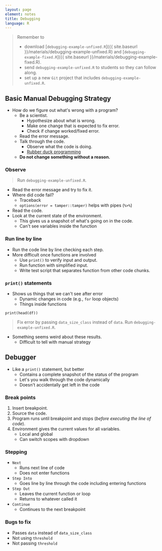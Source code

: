 ```yaml
---
layout: page
element: notes
title: Debugging
language: R
---
```


> Remember to
>
> * download [`debugging-example-unfixed.R`]({{ site.baseurl }}/materials/debugging-example-unfixed.R) and [`debugging-example-fixed.R`]({{ site.baseurl }}/materials/debugging-example-fixed.R).
> * send `debugging-example-unfixed.R` to students so they can follow along.
> * set up a new `Git` project that includes `debugging-example-unfixed.R`.

## Basic Manual Debugging Strategy

* How do we figure out what's wrong with a program?
    * Be a scientist.
        * Hypothesize about what is wrong.
        * Make one change that is expected to fix error.
        * Check if change worked/fixed error.
    * Read the error message.
    * Talk through the code.
        * Observe what the code is doing.
        * [Rubber duck programming](https://en.wikipedia.org/wiki/Rubber_duck_debugging)
    * **Do not change something without a reason.**

### Observe

> Run `debugging-example-unfixed.R`.

* Read the error message and try to fix it.
* Where did code fail? 
    * Traceback
    * `options(error = tamper::tamper)` helps with pipes (`%>%`)
* Read the code.
* Look at the current state of the environment.
    * This gives us a snapshot of what's going on in the code.
    * Can't see variables inside the function

### Run line by line

* Run the code line by line checking each step.
* More difficult once functions are involved
    * Use `print()` to verify input and output.
    * Run function with simplified input.
    * Write test script that separates function from other code chunks.

### `print()` statements
* Shows us things that we can't see after error
    * Dynamic changes in code (e.g., `for` loop objects)
    * Things inside functions

```
print(head(df))
``` 

> Fix error by passing `data_size_class` instead of `data`.
> Run `debugging-example-unfixed.R`.  

* Something seems weird about these results.
    * Difficult to tell with manual strategy	

## Debugger

* Like a `print()` statement, but better
    * Contains a complete snapshot of the status of the program
    * Let's you walk through the code dynamically
    * Doesn't accidentally get left in the code

### Break points

1. Insert breakpoint.
2. Source the code.
3. Program runs until breakpoint and stops (*before executing the line of code*).
4. Environment gives the current values for all variables. 
    * Local and global 
    * Can switch scopes with dropdown

### Stepping

* `Next` 
    * Runs next line of code 
    * Does not enter functions
* `Step Into` 
    * Goes line by line through the code including entering functions
* `Step Out` 
    * Leaves the current function or loop 
    * Returns to whatever called it
* `Continue` 
    * Continues to the next breakpoint

### Bugs to fix

* Passes `data` instead of `data_size_class`
* Not using `threshold`
* Not passing `threshold`
